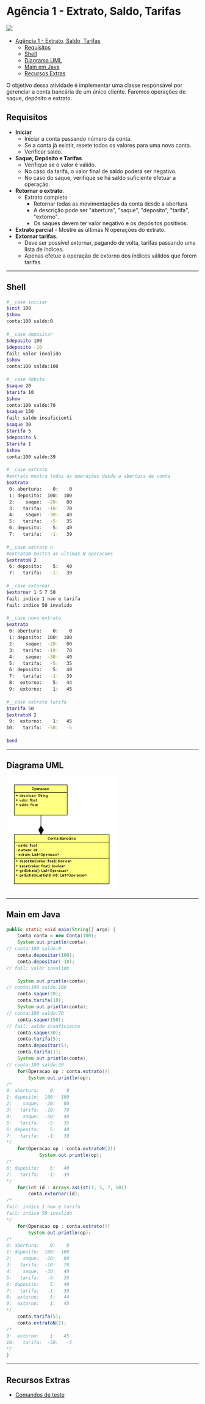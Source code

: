 # Agência 1 - Extrato, Saldo, Tarifas
![](figura.jpg)

<!--TOC_BEGIN-->
- [Agência 1 - Extrato, Saldo, Tarifas](#agência-1---extrato-saldo-tarifas)
  - [Requisitos](#requisitos)
  - [Shell](#shell)
  - [Diagrama UML](#diagrama-uml)
  - [Main em Java](#main-em-java)
  - [Recursos Extras](#recursos-extras)

<!--TOC_END-->

O objetivo dessa atividade é implementar uma classe responsável por gerenciar a conta bancária de um único cliente. Faremos operações de saque, depósito e extrato.

## Requisitos

- **Iniciar**
    - Iniciar a conta passando número da conta.
    - Se a conta já existir, resete todos os valores para uma nova conta.
    - Verificar saldo.
- **Saque, Depósito e Tarifas**
    - Verifique se o valor é válido.
    - No caso da tarifa, o valor final de saldo poderá ser negativo.
    - No caso do saque, verifique se há saldo suficiente efetuar a operação. 
- **Retornar o extrato**.
    - Extrato completo
        - Retornar todas as movimentações da conta desde a abertura
        - A descrição pode ser "abertura", "saque", "deposito", "tarifa", "extorno".
        - Os saques devem ter valor negativo e os depósitos positivos.
- **Extrato parcial**
      - Mostre as últimas N operações do extrato.
- **Extornar tarifas**.
    - Deve ser possível extornar, pagando de volta, tarifas passando uma lista de índices.
    - Apenas efetue a operação de extorno dos índices válidos que forem tarifas.

***
## Shell

```bash
#__case iniciar
$init 100
$show 
conta:100 saldo:0

#__case depositar
$deposito 100
$deposito -10
fail: valor invalido
$show
conta:100 saldo:100

#__case debito
$saque 20
$tarifa 10
$show
conta:100 saldo:70
$saque 150
fail: saldo insuficienti
$saque 30
$tarifa 5
$deposito 5
$tarifa 1
$show
conta:100 saldo:39

#__case extrato
#extrato mostra todas as operações desde a abertura da conta
$extrato
 0: abertura:    0:    0
 1: deposito:  100:  100
 2:    saque:  -20:   80
 3:   tarifa:  -10:   70
 4:    saque:  -30:   40
 5:   tarifa:   -5:   35
 6: deposito:    5:   40
 7:   tarifa:   -1:   39

#__case extrato n
#extratoN mostra as ultimas N operacoes
$extratoN 2
 6: deposito:    5:   40
 7:   tarifa:   -1:   39

#__case extornar
$extornar 1 5 7 50
fail: indice 1 nao e tarifa
fail: indice 50 invalido

#__case novo extrato
$extrato
 0: abertura:    0:    0
 1: deposito:  100:  100
 2:    saque:  -20:   80
 3:   tarifa:  -10:   70
 4:    saque:  -30:   40
 5:   tarifa:   -5:   35
 6: deposito:    5:   40
 7:   tarifa:   -1:   39
 8:  extorno:    5:   44
 9:  extorno:    1:   45

#__case extrato tarifa
$tarifa 50
$extratoN 2
 9:  extorno:    1:   45
10:   tarifa:  -50:   -5

$end
```
***
## Diagrama UML
![](resources/diagrama.png)
***
## Main em Java
```java
public static void main(String[] args) {
    Conta conta = new Conta(100);
    System.out.println(conta);
// conta:100 saldo:0
    conta.depositar(100);
    conta.depositar(-10);
// fail: valor invalido

    System.out.println(conta);
// conta:100 saldo:100
    conta.saque(20);
    conta.tarifa(10);
    System.out.println(conta);
// conta:100 saldo:70
    conta.saque(150);
// fail: saldo insuficiente
    conta.saque(30);
    conta.tarifa(5);
    conta.depositar(5);
    conta.tarifa(1);
    System.out.println(conta);
// conta:100 saldo:39
    for(Operacao op : conta.extrato())
        System.out.println(op);
/*
0: abertura:    0:    0
1: deposito:  100:  100
2:    saque:  -20:   80
3:   tarifa:  -10:   70
4:    saque:  -30:   40
5:   tarifa:   -5:   35
6: deposito:    5:   40
7:   tarifa:   -1:   39
*/
    for(Operacao op : conta.extratoN(2))
            System.out.println(op);
/*
6: deposito:    5:   40
7:   tarifa:   -1:   39
*/
    for(int id : Arrays.asList(1, 5, 7, 50))
        conta.extornar(id);
/*
fail: indice 1 nao e tarifa
fail: indice 50 invalido
*/
    for(Operacao op : conta.extrato())
        System.out.println(op);
/*
0: abertura:    0:    0
1: deposito:  100:  100
2:    saque:  -20:   80
3:   tarifa:  -10:   70
4:    saque:  -30:   40
5:   tarifa:   -5:   35
6: deposito:    5:   40
7:   tarifa:   -1:   39
8:  extorno:    5:   44
9:  extorno:    1:   45
*/
    conta.tarifa(5);
    conta.extratoN(2);
/*
9:  extorno:    1:   45
10:   tarifa:  -50:   -5
*/
}

```
***
## Recursos Extras
- [Comandos de teste](resources/testes.tio)